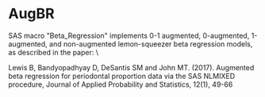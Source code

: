 # AugBR
SAS macro "Beta_Regression" implements 0-1 augmented, 0-augmented, 1-augmented, and non-augmented lemon-squeezer beta regression models, as described in the paper: \

Lewis B, Bandyopadhyay D, DeSantis SM and John MT. (2017). Augmented beta regression for periodontal proportion data via the SAS NLMIXED procedure, Journal of 
Applied Probability and Statistics, 12(1), 49-66
